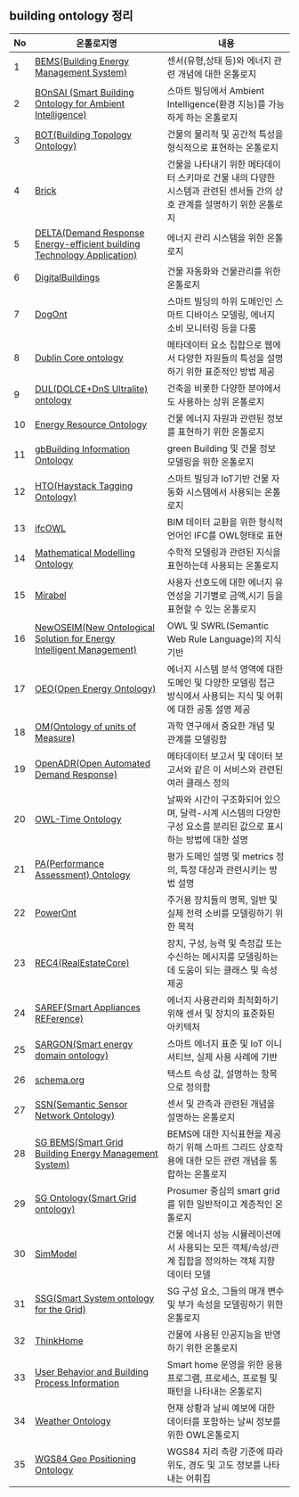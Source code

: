 ## building ontology 정리
| No | 온톨로지명                                                                                                        | 내용                                                                   |
|----|--------------------------------------------------------------------------------------------------------------|----------------------------------------------------------------------|
| 1  | [BEMS(Building Energy Management System)](ontology/BEMS.md)                                                  | 센서(유형,상태 등)와 에너지 관련 개념에 대한 온톨로지                                      |
| 2  | [BOnSAI (Smart Building Ontology for Ambient Intelligence)](ontology/BONSAI.md)                              | 스마트 빌딩에서 Ambient Intelligence(환경 지능)를 가능하게 하는 온톨로지                   |
| 3  | [BOT(Building Topology Ontology)](ontology/BOT.md)                                                           | 건물의 물리적 및 공간적 특성을 형식적으로 표현하는 온톨로지                                    |
| 4  | [Brick](ontology/Brick.md)                                                                                   | 건물을 나타내기 위한 메타데이터 스키마로 건물 내의 다양한 시스템과 관련된 센서들 간의 상호 관계를 설명하기 위한 온톨로지 |
| 5  | [DELTA(Demand Response Energy-efficient building Technology Application)](ontology/DELTA.md)                 | 에너지 관리 시스템을 위한 온톨로지                                                  |
| 6  | [DigitalBuildings](ontology/Digitalbuildings.md)                                                             | 건물 자동화와 건물관리를 위한 온톨로지                                                |
| 7  | [DogOnt](ontology/DogOnt.md)                                                                                 | 스마트 빌딩의 하위 도메인인 스마트 디바이스 모델링, 에너지 소비 모니터링 등을 다룸                      |
| 8  | [Dublin Core ontology](ontology/Dublin_Core_ontology.md)                                                     | 메타데이터 요소 집합으로 웹에서 다양한 자원들의 특성을 설명하기 위한 표준적인 방법 제공                    |
| 9  | [DUL(DOLCE+DnS Ultralite) ontology](ontology/DUL_ontology.md)                                                | 건축을 비롯한 다양한 분야에서도 사용하는 상위 온톨로지                                       |
| 10 | [Energy Resource Ontology](ontology/Energy_Resource_Ontology.md)                                             | 건물 에너지 자원과 관련된 정보를 표현하기 위한 온톨로지                                      |
| 11 | [gbBuilding Information Ontology](ontology/gbBuilding_Information_Ontology.md)                               | green Building 및 건물 정보 모델링을 위한 온톨로지                                  |
| 12 | [HTO(Haystack Tagging Ontology)](ontology/HTO.md)                                                            | 스마트 빌딩과 IoT기반 건물 자동화 시스템에서 사용되는 온톨로지                                 |
| 13 | [ifcOWL](ontology/ifcOWL.md)                                                                                 | BIM 데이터 교환을 위한 형식적 언어인 IFC를 OWL형태로 표현                                |
| 14 | [Mathematical Modelling Ontology](ontology/Mathematical_Modelling_Ontology.md)                               | 수학적 모델링과 관련된 지식을 표현하는데 사용되는 온톨로지                                     |
| 15 | [Mirabel](ontology/Mirabel.md)                                                                               | 사용자 선호도에 대한 에너지 유연성을 기기별로 금액,시기 등을 표현할 수 있는 온톨로지                     |
| 16 | [NewOSEIM(New Ontological Solution for Energy Intelligent Management)](ontology/NewOSEIM.md)                 | OWL 및 SWRL(Semantic Web Rule Language)의 지식 기반                        |
| 17 | [OEO(Open Energy Ontology)](ontology/OEO.md)                                                                 | 에너지 시스템 분석 영역에 대한 도메인 및 다양한 모델링 접근 방식에서 사용되는 지식 및 어휘에 대한 공통 설명 제공    |
| 18 | [OM(Ontology of units of Measure)](ontology/Ontology_of_units_of_Measure_(OM).md)                            | 과학 연구에서 중요한 개념 및 관계를 모델링함                                            |
| 19 | [OpenADR(Open Automated Demand Response)](ontology/OpenADR.md)                                               | 메타데이터 보고서 및 데이터 보고서와 같은 이 서비스와 관련된 여러 클래스 정의                         |
| 20 | [OWL-Time Ontology](ontology/OWL-Time_Ontology.md)                                                           | 날짜와 시간이 구조화되어 있으며, 달력-시계 시스템의 다양한 구성 요소를 분리된 값으로 표시하는 방법에 대한 설명      |
| 21 | [PA(Performance Assessment) Ontology](ontology/PA_Ontology.md)                                               | 평가 도메인 설명 및 metrics 정의, 특정 대상과 관련시키는 방법 설명                           |
| 22 | [PowerOnt](ontology/PowerOnt.md)                                                                             | 주거용 장치들의 명목, 일반 및 실제 전력 소비를 모델링하기 위한 목적                              |
| 23 | [REC4(RealEstateCore)](ontology/REC4.md)                                                                     | 장치, 구성, 능력 및 측정값 또는 수신하는 메시지를 모델링하는데 도움이 되는 클래스 및 속성 제공              |
| 24 | [SAREF(Smart Appliances REFerence)](ontology/SAREF.md)                                                       | 에너지 사용관리와 최적화하기 위해 센서 및 장치의 표준화된 아키텍처                                |
| 25 | [SARGON(Smart energy domain ontology)](ontology/SARGON.md)                                                   | 스마트 에너지 표준 및 IoT 이니셔티브, 실제 사용 사례에 기반                                 |
| 26 | [schema.org](ontology/schema.org.md)                                                                         | 텍스트 속성 값, 설명하는 항목으로 정의함                                              |
| 27 | [SSN(Semantic Sensor Network Ontology)](ontology/Semantic_Sensor_Network_Ontology_(SSN).md)                  | 센서 및 관측과 관련된 개념을 설명하는 온톨로지                                           |
| 28 | [SG BEMS(Smart Grid Building Energy Management System)](ontology/SG_BEMS.md)                                 | BEMS에 대한 지식표현을 제공하기 위해 스마트 그리드 상호작용에 대한 모든 관련 개념을 통합하는 온톨로지          |
| 29 | [SG Ontology(Smart Grid ontology)](ontology/SG_Ontology.md)                                                  | Prosumer 중심의 smart grid를 위한 일반적이고 계층적인 온톨로지                          |
| 30 | [SimModel](ontology/SimModel.md)                                                                             | 건물 에너지 성능 시뮬레이션에서 사용되는 모든 객체/속성/관계 집합을 정의하는 객체 지향 데이터 모델             |
| 31 | [SSG(Smart System ontology for the Grid)](ontology/SSG.md)                                                   | SG 구성 요소, 그들의 매개 변수 및 부가 속성을 모델링하기 위한 온톨로지                           |
| 32 | [ThinkHome](ontology/ThinkHome.md)                                                                           | 건물에 사용된 인공지능을 반영하기 위한 온톨로지                                           |
| 33 | [User Behavior and Building Process Information](ontology/User_Behavior_and_Building_Process_Information.md) | Smart home 운영을 위한 응용 프로그램, 프로세스, 프로필 및 패턴을 나타내는 온톨로지                 |
| 34 | [Weather Ontology](ontology/Weather_Ontology.md)                                                             | 현재 상황과 날씨 예보에 대한 데이터를 포함하는 날씨 정보를 위한 OWL온톨로지                         |
| 35 | [WGS84 Geo Positioning Ontology](ontology/WGS84_Geo_Positioning_Ontology.md)                                 | WGS84 지리 측량 기준에 따라 위도, 경도 및 고도 정보를 나타내는 어휘집                          |








